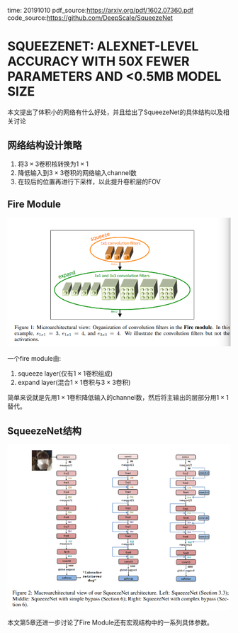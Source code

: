 time: 20191010
pdf_source:https://arxiv.org/pdf/1602.07360.pdf
code_source:https://github.com/DeepScale/SqueezeNet
# SQUEEZENET: ALEXNET-LEVEL ACCURACY WITH 50X FEWER PARAMETERS AND <0.5MB MODEL SIZE

本文提出了体积小的网络有什么好处，并且给出了SqueezeNet的具体结构以及相关讨论

## 网络结构设计策略

1. 将$3\times 3$卷积核转换为$1\times 1$
2. 降低输入到$3\times 3$卷积的网络输入channel数
3. 在较后的位置再进行下采样，以此提升卷积层的FOV

## Fire Module

![image](res/SqueezeNetFireModule.png)

一个fire module由:
1. squeeze layer(仅有$1\times 1$卷积组成)
2. expand layer(混合$1\times 1$卷积与$3\times 3$卷积)

简单来说就是先用$1\times 1$卷积降低输入的channel数，然后将主输出的层部分用$1\times 1$
替代。

## SqueezeNet结构

![image](res/SqueezeNet.png)

本文第5章还进一步讨论了Fire Module还有宏观结构中的一系列具体参数。